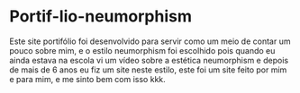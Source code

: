 # Portif-lio-neumorphism
Este site portifólio foi desenvolvido para servir como um meio de contar um pouco sobre mim, e o estilo neumorphism foi escolhido pois quando eu ainda estava na escola vi um vídeo sobre a estética neumorphism e depois de mais de 6 anos eu fiz um site neste estilo, este foi um site feito por mim e para mim, e me sinto bem com isso kkk.
